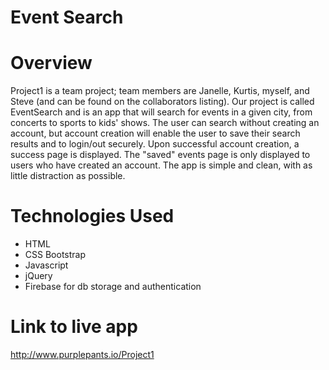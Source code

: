 # Event Search

# Overview
Project1 is a team project; team members are Janelle, Kurtis, myself, and Steve (and can be found on the collaborators listing). Our project is called EventSearch and is an app that will search for events in a given city, from concerts to sports to kids' shows. The user can search without creating an account, but account creation will enable the user to save their search results and to login/out securely. Upon successful account creation, a success page is displayed. The "saved" events page is only displayed to users who have created an account. The app is simple and clean, with as little distraction as possible.

# Technologies Used
* HTML
* CSS Bootstrap
* Javascript
* jQuery
* Firebase for db storage and authentication

# Link to live app
http://www.purplepants.io/Project1 
